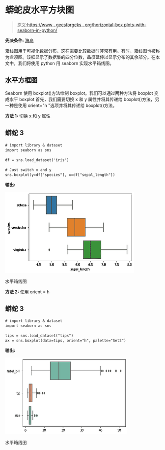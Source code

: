 # 蟒蛇皮水平方块图

> 原文:[https://www . geesforgeks . org/horizontal-box plots-with-seaborn-in-python/](https://www.geeksforgeeks.org/horizontal-boxplots-with-seaborn-in-python/)

**先决条件:** [海鸟](https://www.geeksforgeeks.org/introduction-to-seaborn-python/)

箱线图用于可视化数据分布，这在需要比较数据时非常有用。有时，箱线图也被称为盒须图。该框显示了数据集的四分位数，晶须延伸以显示分布的其余部分。在本文中，我们将使用 python 用 seaborn 实现水平箱线图。

## 水平方框图

Seaborn 使用 boxplot()方法绘制 boxplot。我们可以通过两种方法将 boxplot 变成水平 boxplot 首先，我们需要切换 x 和 y 属性并将其传递给 boxplot()方法，另一种是使用 orient="h "选项并将其传递给 boxplot()方法。

**方法 1:** 切换 x 和 y 属性

## 蟒蛇 3

```
# import library & dataset
import seaborn as sns

df = sns.load_dataset('iris')

# Just switch x and y
sns.boxplot(y=df["species"], x=df["sepal_length"])
```

**输出:**

![](img/afbd2861e4484ad6e1678add430dbb45.png)

水平箱线图

**方法 2:** 使用 orient = h

## 蟒蛇 3

```
# import library & dataset
import seaborn as sns

tips = sns.load_dataset("tips")
ax = sns.boxplot(data=tips, orient="h", palette="Set2")
```

**输出:**

![](img/0e4e375fc4e087ded6309779c8f6aa4c.png)

水平箱线图
